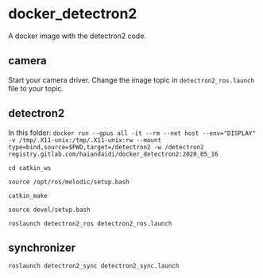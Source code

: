 # docker_detectron2

A docker image with the detectron2 code.

## camera
Start your camera driver.
Change the image topic in `detectron2_ros.launch` file to your topic.


## detectron2
In this folder:
`docker run --gpus all -it --rm --net host --env="DISPLAY" -v /tmp/.X11-unix:/tmp/.X11-unix:rw --mount type=bind,source=$PWD,target=/detectron2 -w /detectron2 registry.gitlab.com/haiandaidi/docker_detectron2:2020_05_16`

`cd catkin_ws`

`source /opt/ros/melodic/setup.bash`

`catkin_make`

`source devel/setup.bash`

`roslaunch detectron2_ros detectron2_ros.launch`

## synchronizer
`roslaunch detectron2_sync detectron2_sync.launch`